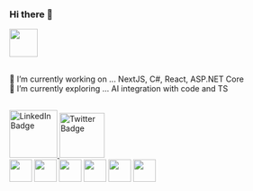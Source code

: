 ### Hi there 👋

  
  <div>
   <img src="http://clipart-library.com/newhp/kissclipart-woman-computer-programmer-clipart-computer-program-462fb3955bf62bad.png" width=50px/>
  </div>
  </br>

  
   🔭 I’m currently working on ...  NextJS, C#, React, ASP.NET Core </br>
   🌱 I’m currently exploring ... AI integration with code and TS
  


  ##  
<!-- 
<img src="https://github-readme-stats-git-masterrstaa-rickstaa.vercel.app/api/top-langs/?username=xploreOut"/>
-->
  <div id="badges">
    <a href="https://linkedin.com/in/tanlui">
      <img src="https://img.shields.io/badge/LinkedIn-blue?style=for-the-badge&logo=linkedin&logoColor=white" alt="LinkedIn Badge" width=85px/>
    </a>
    <a href="https://twitter.com/tan_im_">
      <img src="https://img.shields.io/badge/Twitter-blue?style=for-the-badge&logo=twitter&logoColor=white" alt="Twitter Badge" width=80px/>
    </a>
<!--     <img src="https://komarev.com/ghpvc/?username=xploreout&style=flat-square&color=blue" alt="counter"/> -->
  </div>
  <div>
    <img height=40 src="https://cdn.jsdelivr.net/gh/devicons/devicon/icons/javascript/javascript-original.svg"/>
    <img height=40 src="https://cdn.jsdelivr.net/gh/devicons/devicon/icons/nodejs/nodejs-original.svg" />
    <img height=40 src="https://cdn.jsdelivr.net/gh/devicons/devicon/icons/react/react-original.svg" />
    <img height=40 src="https://cdn.jsdelivr.net/gh/devicons/devicon/icons/express/express-original.svg" />
    <img height=40 src="https://cdn.jsdelivr.net/gh/devicons/devicon/icons/mongodb/mongodb-original.svg" />
    <img height=40 src="https://www.vectorlogo.zone/logos/tailwindcss/tailwindcss-icon.svg" />
</div>
<!--
**xploreout/xploreout** is a ✨ _special_ ✨ repository because its `README.md` (this file) appears on your GitHub profile.

Here are some ideas to get you started:

- 🔭 I’m currently working on ...
- 🌱 I’m currently learning ...
- 👯 I’m looking to collaborate on ...
- 🤔 I’m looking for help with ...
- 💬 Ask me about ...
- 📫 How to reach me: ...
- 😄 Pronouns: ...
- ⚡ Fun fact: ...
-->
